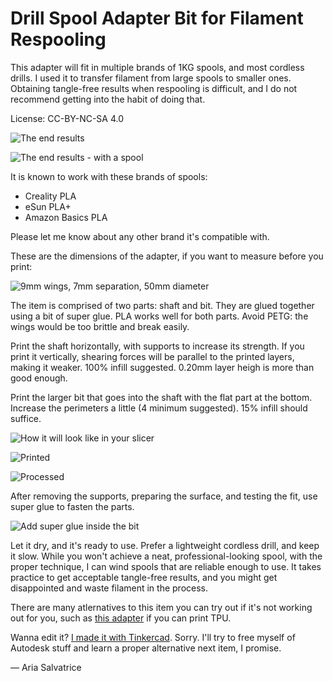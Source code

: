 Drill Spool Adapter Bit for Filament Respooling
===============================================

This adapter will fit in multiple brands of 1KG spools, and most cordless drills. I used it to transfer filament from large spools to smaller ones. Obtaining tangle-free results when respooling is difficult, and I do not recommend getting into the habit of doing that.

License: CC-BY-NC-SA 4.0

![The end results](results.jpg)

![The end results - with a spool](with-spool.jpg)

It is known to work with these brands of spools:

- Creality PLA
- eSun PLA+
- Amazon Basics PLA

Please let me know about any other brand it's compatible with.

These are the dimensions of the adapter, if you want to measure before you print:

![9mm wings, 7mm separation, 50mm diameter](diagram.png)

The item is comprised of two parts: shaft and bit. They are glued together using a bit of super glue. PLA works well for both parts. Avoid PETG: the wings would be too brittle and break easily.

Print the shaft horizontally, with supports to increase its strength. If you print it vertically, shearing forces will be parallel to the printed layers, making it weaker. 100% infill suggested. 0.20mm layer heigh is more than good enough.

Print the larger bit that goes into the shaft with the flat part at the bottom. Increase the perimeters a little (4 minimum suggested). 15% infill should suffice. 

![How it will look like in your slicer](slicer.png)    

![Printed](printed.jpg)    

![Processed](processed.jpg)    

After removing the supports, preparing the surface, and testing the fit, use super glue to fasten the parts.

![Add super glue inside the bit](glue.png)

Let it dry, and it's ready to use. Prefer a lightweight cordless drill, and keep it slow. While you won't achieve a neat, professional-looking spool, with the proper technique, I can wind spools that are reliable enough to use. It takes practice to get acceptable tangle-free results, and you might get disappointed and waste filament in the process.

There are many atlernatives to this item you can try out if it's not working out for you, such as [this adapter](https://www.thingiverse.com/thing:3603712) if you can print TPU.

Wanna edit it? [I made it with Tinkercad](https://www.tinkercad.com/things/fvPlmX7OrCp-drill-adapter-v7). Sorry. I'll try to free myself of Autodesk stuff and learn a proper alternative next item, I promise. 

— Aria Salvatrice
